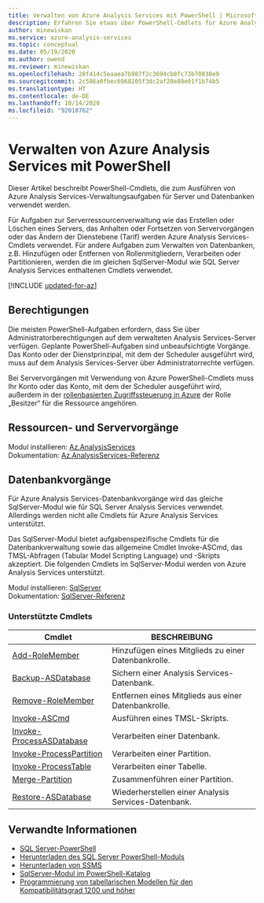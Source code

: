 ```yaml
---
title: Verwalten von Azure Analysis Services mit PowerShell | Microsoft-Dokumentation
description: Erfahren Sie etwas über PowerShell-Cmdlets für Azure Analysis Services, mit denen Sie allgemeine Verwaltungsaufgaben wie das Erstellen von Servern, das Anhalten von Vorgängen oder das Ändern der Dienstebene durchführen können.
author: minewiskan
ms.service: azure-analysis-services
ms.topic: conceptual
ms.date: 05/19/2020
ms.author: owend
ms.reviewer: minewiskan
ms.openlocfilehash: 28f414c5eaaea7b987f2c3694cb8fc73b70838e9
ms.sourcegitcommit: 2c586a0fbec6968205f3dc2af20e89e01f1b74b5
ms.translationtype: HT
ms.contentlocale: de-DE
ms.lasthandoff: 10/14/2020
ms.locfileid: "92018762"
---
```

# <a name="manage-azure-analysis-services-with-powershell"></a>Verwalten von Azure Analysis Services mit PowerShell

Dieser Artikel beschreibt PowerShell-Cmdlets, die zum Ausführen von Azure Analysis Services-Verwaltungsaufgaben für Server und Datenbanken verwendet werden. 

Für Aufgaben zur Serverressourcenverwaltung wie das Erstellen oder Löschen eines Servers, das Anhalten oder Fortsetzen von Servervorgängen oder das Ändern der Dienstebene (Tarif) werden Azure Analysis Services-Cmdlets verwendet. Für andere Aufgaben zum Verwalten von Datenbanken, z.B. Hinzufügen oder Entfernen von Rollenmitgliedern, Verarbeiten oder Partitionieren, werden die im gleichen SqlServer-Modul wie SQL Server Analysis Services enthaltenen Cmdlets verwendet.

[!INCLUDE [updated-for-az](../../includes/updated-for-az.md)]

## <a name="permissions"></a>Berechtigungen

Die meisten PowerShell-Aufgaben erfordern, dass Sie über Administratorberechtigungen auf dem verwalteten Analysis Services-Server verfügen. Geplante PowerShell-Aufgaben sind unbeaufsichtigte Vorgänge. Das Konto oder der Dienstprinzipal, mit dem der Scheduler ausgeführt wird, muss auf dem Analysis Services-Server über Administratorrechte verfügen. 

Bei Servervorgängen mit Verwendung von Azure PowerShell-Cmdlets muss Ihr Konto oder das Konto, mit dem der Scheduler ausgeführt wird, außerdem in der [rollenbasierten Zugriffssteuerung in Azure](../role-based-access-control/overview.md) der Rolle „Besitzer“ für die Ressource angehören. 

## <a name="resource-and-server-operations"></a>Ressourcen- und Servervorgänge 

Modul installieren: [Az.AnalysisServices](https://www.powershellgallery.com/packages/Az.AnalysisServices)   
Dokumentation: [Az.AnalysisServices-Referenz](/powershell/module/az.analysisservices)

## <a name="database-operations"></a>Datenbankvorgänge

Für Azure Analysis Services-Datenbankvorgänge wird das gleiche SqlServer-Modul wie für SQL Server Analysis Services verwendet. Allerdings werden nicht alle Cmdlets für Azure Analysis Services unterstützt. 

Das SqlServer-Modul bietet aufgabenspezifische Cmdlets für die Datenbankverwaltung sowie das allgemeine Cmdlet Invoke-ASCmd, das TMSL-Abfragen (Tabular Model Scripting Language) und -Skripts akzeptiert. Die folgenden Cmdlets im SqlServer-Modul werden von Azure Analysis Services unterstützt.

Modul installieren: [SqlServer](https://www.powershellgallery.com/packages/SqlServer)   
Dokumentation: [SqlServer-Referenz](/powershell/module/sqlserver)

### <a name="supported-cmdlets"></a>Unterstützte Cmdlets

|Cmdlet|BESCHREIBUNG|
|------------|-----------------| 
|[Add-RoleMember](/powershell/module/sqlserver/Add-RoleMember)|Hinzufügen eines Mitglieds zu einer Datenbankrolle.| 
|[Backup-ASDatabase](/powershell/module/sqlserver/backup-asdatabase)|Sichern einer Analysis Services-Datenbank.|  
|[Remove-RoleMember](/powershell/module/sqlserver/remove-rolemember)|Entfernen eines Mitglieds aus einer Datenbankrolle.|   
|[Invoke-ASCmd](/powershell/module/sqlserver/invoke-ascmd)|Ausführen eines TMSL-Skripts.|
|[Invoke-ProcessASDatabase](/powershell/module/sqlserver/invoke-processasdatabase)|Verarbeiten einer Datenbank.|  
|[Invoke-ProcessPartition](/powershell/module/sqlserver/invoke-processpartition)|Verarbeiten einer Partition.| 
|[Invoke-ProcessTable](/powershell/module/sqlserver/invoke-processtable)|Verarbeiten einer Tabelle.|  
|[Merge-Partition](/powershell/module/sqlserver/merge-partition)|Zusammenführen einer Partition.|  
|[Restore-ASDatabase](/powershell/module/sqlserver/restore-asdatabase)|Wiederherstellen einer Analysis Services-Datenbank.| 
  

## <a name="related-information"></a>Verwandte Informationen

* [SQL Server-PowerShell](/sql/powershell/sql-server-powershell)      
* [Herunterladen des SQL Server PowerShell-Moduls](/sql/ssms/download-sql-server-ps-module)   
* [Herunterladen von SSMS](/sql/ssms/download-sql-server-management-studio-ssms)   
* [SqlServer-Modul im PowerShell-Katalog](https://www.powershellgallery.com/packages/SqlServer)    
* [Programmierung von tabellarischen Modellen für den Kompatibilitätsgrad 1200 und höher](/analysis-services/tabular-model-programming-compatibility-level-1200/tabular-model-programming-for-compatibility-level-1200)